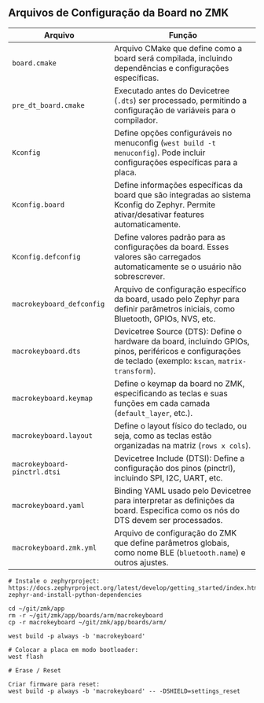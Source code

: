 ## Arquivos de Configuração da Board no ZMK

| Arquivo | Função |
|------------|-----------|
| `board.cmake` | Arquivo CMake que define como a board será compilada, incluindo dependências e configurações específicas. |
| `pre_dt_board.cmake` | Executado antes do Devicetree (`.dts`) ser processado, permitindo a configuração de variáveis para o compilador. |
| `Kconfig` | Define opções configuráveis no menuconfig (`west build -t menuconfig`). Pode incluir configurações específicas para a placa. |
| `Kconfig.board` | Define informações específicas da board que são integradas ao sistema Kconfig do Zephyr. Permite ativar/desativar features automaticamente. |
| `Kconfig.defconfig` | Define valores padrão para as configurações da board. Esses valores são carregados automaticamente se o usuário não sobrescrever. |
| `macrokeyboard_defconfig` | Arquivo de configuração específico da board, usado pelo Zephyr para definir parâmetros iniciais, como Bluetooth, GPIOs, NVS, etc. |
| `macrokeyboard.dts` | Devicetree Source (DTS): Define o hardware da board, incluindo GPIOs, pinos, periféricos e configurações de teclado (exemplo: `kscan`, `matrix-transform`). |
| `macrokeyboard.keymap` | Define o keymap da board no ZMK, especificando as teclas e suas funções em cada camada (`default_layer`, etc.). |
| `macrokeyboard.layout` | Define o layout físico do teclado, ou seja, como as teclas estão organizadas na matriz (`rows x cols`). |
| `macrokeyboard-pinctrl.dtsi` | Devicetree Include (DTSI): Define a configuração dos pinos (pinctrl), incluindo SPI, I2C, UART, etc. |
| `macrokeyboard.yaml` | Binding YAML usado pelo Devicetree para interpretar as definições da board. Especifica como os nós do DTS devem ser processados. |
| `macrokeyboard.zmk.yml` | Arquivo de configuração do ZMK que define parâmetros globais, como nome BLE (`bluetooth.name`) e outros ajustes. |

```
# Instale o zephyrproject:
https://docs.zephyrproject.org/latest/develop/getting_started/index.html#get-zephyr-and-install-python-dependencies

cd ~/git/zmk/app
rm -r ~/git/zmk/app/boards/arm/macrokeyboard
cp -r macrokeyboard ~/git/zmk/app/boards/arm/

west build -p always -b 'macrokeyboard'

# Colocar a placa em modo bootloader:
west flash

# Erase / Reset

Criar firmware para reset:
west build -p always -b 'macrokeyboard' -- -DSHIELD=settings_reset
```
